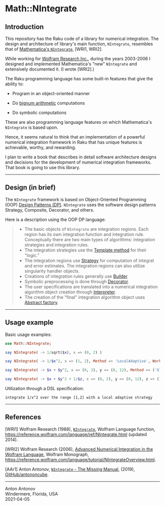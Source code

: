 # Math::NIntegrate

## Introduction

This repository has the Raku code of a library for numerical integration.
The design and architecture of library's main function, `NIntegrate`, resembles that of 
[Mathematica's `NIntegrate`](https://reference.wolfram.com/language/ref/NIntegrate.html),
[WRI1, WRI2].

While working for 
[Wolfram Research Inc.](https://en.wikipedia.org/wiki/Wolfram_Research),
during the years 2003-2006 I designed and implemented Mathematica's "new" `NIntegrate` and extensively documented it. 
(I wrote [WRI2].)

The Raku programming language has some built-in features that give the ability to:

- Program in an object-oriented manner

- Do [bignum arithmetic](https://en.wikipedia.org/wiki/Arbitrary-precision_arithmetic) 
  computations

- Do symbolic computations

These are also programming language features on which Mathematica's `NIntegrate` is based upon.

Hence, it seems natural to think that an implementation of a powerful numerical integration
framework in Raku that has unique features is achievable, worthy, and rewarding.

I plan to write a book that describes in detail software architecture designs and decisions
for the development of numerical integration frameworks. That book is going to use this library.

------

## Design (in brief)

The `NIntegrate` framework is based on Object-Oriented Programming (OOP)
[Design Patterns (DP)](https://en.wikipedia.org/wiki/Design_Patterns).
`NIntegrate` uses the software design patterns Strategy, Composite, Decorator, and others.
 
Here is a description using the OOP DP language: 

> - The basic objects of `NIntegrate` are integration regions. 
  Each region has its own integration function and integration rule.
> Conceptually there are two main types of algorithms: integration strategies and integration rules.
> - The integration strategies use the 
> [Template method](https://en.wikipedia.org/wiki/Template_method_pattern) 
> for their "logic." 
> - The integration regions use 
> [Strategy](https://en.wikipedia.org/wiki/Strategy_pattern) 
> for computation of integral and error estimates.
> The integration regions can also utilize singularity handler objects. 
> - Creations of integration rules generally use 
> [Builder](https://en.wikipedia.org/wiki/Builder_pattern).
> - Symbolic preprocessing is done through 
> [Decorator](https://en.wikipedia.org/wiki/Decorator_pattern).
> - The user specifications are translated into a numerical integration algorithm object 
> creation through
> [Interpreter](https://en.wikipedia.org/wiki/Interpreter_pattern).
> - The creation of the "final" integration algorithm object uses
> [Abstract factory](https://en.wikipedia.org/wiki/Abstract_factory_pattern).

------

## Usage example

Basic usage examples:

```raku
use Math::NIntegrate;

say NIntegrate( -> 1/sqrt($x), x => (0, 2) )

say NIntegrate( -> 1/$x^2, x => (1, 2), Method => 'LocalAdaptive', WorkingPrecision => 40 );

say NIntegrate( -> $x + $y^2, x => (0, 2), y => (0, 12), Method => ('GlobalAdaptive' Method => ('GaussKronrod', Points => 5) );

say NIntegrate( -> $x + $y^2 + 1/$z, x => (0, 2), y => (0, 12), z => (1, 4), Method => 'AdaptiveMonteCarlo' )
```

Utilization through a DSL specification:

```
integrate 1/x^2 over the range [1,2] with a local adaptive strategy
```

------

## References

[WRI1]
Wolfram Research (1988), 
[`NIntegrate`](https://reference.wolfram.com/language/ref/NIntegrate.html), 
Wolfram Language function, 
https://reference.wolfram.com/language/ref/NIntegrate.html (updated 2014).

[WRI2]
Wolfram Research (2006), 
[Advanced Numerical Integration in the Wolfram Language](https://reference.wolfram.com/language/tutorial/NIntegrateOverview.html),
Wolfram Monograph,
https://reference.wolfram.com/language/tutorial/NIntegrateOverview.html.

[AAr1] 
Anton Antonov,
[`NIntegrate` - The Missing Manual](https://github.com/antononcube/NIntegrateTheMissingManual-book),
(2019),
[GitHub/antononcube](https://github.com/antononcube).

------
Anton Antonov   
Windermere, Florida, USA  
2021-04-05